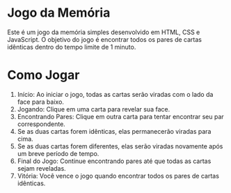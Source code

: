 # Jogo da Memória

Este é um jogo da memória simples desenvolvido em HTML, CSS e JavaScript. O objetivo do jogo é encontrar todos os pares de cartas idênticas dentro do tempo limite de 1 minuto.

# Como Jogar
1. Início: Ao iniciar o jogo, todas as cartas serão viradas com o lado da face para baixo.
2. Jogando: Clique em uma carta para revelar sua face.
3. Encontrando Pares: Clique em outra carta para tentar encontrar seu par correspondente.
4. Se as duas cartas forem idênticas, elas permanecerão viradas para cima.
5. Se as duas cartas forem diferentes, elas serão viradas novamente após um breve período de tempo.
6. Final do Jogo: Continue encontrando pares até que todas as cartas sejam reveladas.
7. Vitória: Você vence o jogo quando encontrar todos os pares de cartas idênticas.

